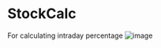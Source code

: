 # StockCalc

For calculating intraday percentage
![image](https://user-images.githubusercontent.com/23558584/182191545-f35fe3a7-4da0-4d67-a514-f1455d5ea0ce.png)
